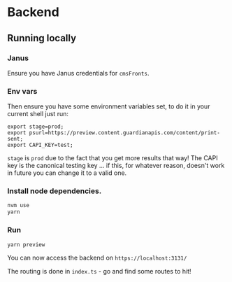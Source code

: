# Backend

## Running locally

### Janus

Ensure you have Janus credentials for `cmsFronts`.

### Env vars

Then ensure you have some environment variables set, to do it in your current shell just run:

```
export stage=prod;
export psurl=https://preview.content.guardianapis.com/content/print-sent;
export CAPI_KEY=test;
```

`stage` is `prod` due to the fact that you get more results that way! The CAPI key is the canonical testing key ... if this, for whatever reason, doesn't work in future you can change it to a valid one.

### Install node dependencies.

```bash
nvm use
yarn
```

### Run

```bash
yarn preview
```

You can now access the backend on `https://localhost:3131/`

The routing is done in `index.ts` - go and find some routes to hit!
